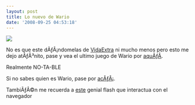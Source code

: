 ```yaml
---
layout: post
title: Lo nuevo de Wario
date: '2008-09-25 04:53:18'
---
```



![](http://www.gamingclarity.com/wp-content/uploads/2008/05/happywario.jpg)

No es que este dÃƒÂ¡ndomelas de [VidaExtra](http://www.vidaextra.com/ "http://www.vidaextra.com/") ni mucho menos pero esto me dejo atÃƒÂ³nito, pase y vea el ultimo juego de Wario por [aquÃƒÂ­](http://www.youtube.com/experiencewii "http://www.youtube.com/experiencewii").

Realmente NO-TA-BLE

Si no sabes quien es Wario, pase por [acÃƒÂ¡](http://es.wikipedia.org/wiki/Wario "http://es.wikipedia.org/wiki/Wario").

TambiÃƒÂ©n me recuerda a [este](http://www.fly-a-balloon.be/ "http://www.fly-a-balloon.be/") genial flash que interactua con el navegador


